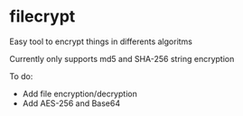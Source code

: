 # filecrypt
Easy tool to encrypt things in differents algoritms

Currently only supports md5 and SHA-256 string encryption 

To do:
- Add file encryption/decryption
- Add AES-256 and Base64
